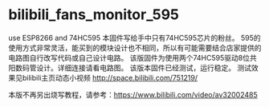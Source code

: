 # bilibili_fans_monitor_595
use ESP8266 and 74HC595
本固件写给手中只有74HC595芯片的粉丝。
595的使用方式非常灵活，能买到的模块设计也不相同，所以有可能需要结合店家提供的电路图自行改写代码或自己设计电路。
该版固件为使用两个74HC595驱动8位共阳数码管设计。详细连接请看电路图。
该版本固件已经测试，运行稳定。
测试效果见bilibili主页动态小视频
http://space.bilibili.com/751219/

本版不再另出烧写教程，请参考：https://www.bilibili.com/video/av32002485
